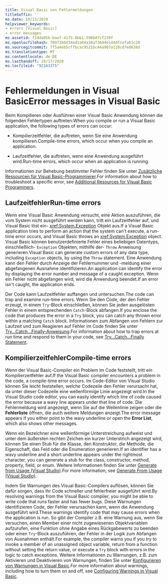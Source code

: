 ```yaml
---
title: Visual Basic von Fehlermeldungen
titleSuffix: ''
ms.date: 10/13/2020
helpviewer_keywords:
- errors [Visual Basic]
- error messages
ms.assetid: f2dda05b-baef-41f5-8bb1-598bd7cf239f
ms.openlocfilehash: 70973b6d34ed1a84a38af3694e144dfcefa61c20
ms.sourcegitcommit: ff5a4eb5cffbcac9521bc44a907a118cd7e8638d
ms.translationtype: MT
ms.contentlocale: de-DE
ms.lasthandoff: 10/17/2020
ms.locfileid: "92163375"
---
```

# <a name="error-messages-in-visual-basic"></a><span data-ttu-id="3ab30-102">Fehlermeldungen in Visual Basic</span><span class="sxs-lookup"><span data-stu-id="3ab30-102">Error messages in Visual Basic</span></span>

<span data-ttu-id="3ab30-103">Beim Kompilieren oder Ausführen einer Visual Basic Anwendung können die folgenden Fehlertypen auftreten:</span><span class="sxs-lookup"><span data-stu-id="3ab30-103">When you compile or run a Visual Basic application, the following types of errors can occur:</span></span>

- <span data-ttu-id="3ab30-104">Kompilierzeitfehler, die auftreten, wenn Sie eine Anwendung kompilieren.</span><span class="sxs-lookup"><span data-stu-id="3ab30-104">Compile-time errors, which occur when you compile an application.</span></span>

- <span data-ttu-id="3ab30-105">Laufzeitfehler, die auftreten, wenn eine Anwendung ausgeführt wird.</span><span class="sxs-lookup"><span data-stu-id="3ab30-105">Run-time errors, which occur when an application is running.</span></span>

<span data-ttu-id="3ab30-106">Informationen zur Behebung bestimmter Fehler finden Sie unter [Zusätzliche Ressourcen für Visual Basic-Programmierer](../../getting-started/additional-resources.md).</span><span class="sxs-lookup"><span data-stu-id="3ab30-106">For information about how to troubleshoot a specific error, see [Additional Resources for Visual Basic Programmers](../../getting-started/additional-resources.md).</span></span>

## <a name="run-time-errors"></a><span data-ttu-id="3ab30-107">Laufzeitfehler</span><span class="sxs-lookup"><span data-stu-id="3ab30-107">Run-time errors</span></span>

<span data-ttu-id="3ab30-108">Wenn eine Visual Basic Anwendung versucht, eine Aktion auszuführen, die vom System nicht ausgeführt werden kann, tritt ein Laufzeitfehler auf, und Visual Basic löst ein- <xref:System.Exception> Objekt aus.</span><span class="sxs-lookup"><span data-stu-id="3ab30-108">If a Visual Basic application tries to perform an action that the system can't execute, a run-time error occurs, and Visual Basic throws an <xref:System.Exception> object.</span></span> <span data-ttu-id="3ab30-109">Visual Basic können benutzerdefinierte Fehler eines beliebigen Datentyps, einschließlich- `Exception` Objekten, mithilfe der- `Throw` Anweisung generieren.</span><span class="sxs-lookup"><span data-stu-id="3ab30-109">Visual Basic can generate custom errors of any data type, including `Exception` objects, by using the `Throw` statement.</span></span> <span data-ttu-id="3ab30-110">Eine Anwendung kann den Fehler durch Anzeige der Fehlernummer und -meldung einer abgefangenen Ausnahme identifizieren.</span><span class="sxs-lookup"><span data-stu-id="3ab30-110">An application can identify the error by displaying the error number and message of a caught exception.</span></span> <span data-ttu-id="3ab30-111">Wenn ein Fehler nicht abgefangen wird, wird die Anwendung beendet.</span><span class="sxs-lookup"><span data-stu-id="3ab30-111">If an error isn't caught, the application ends.</span></span>

<span data-ttu-id="3ab30-112">Der Code kann Laufzeitfehler auffangen und untersuchen.</span><span class="sxs-lookup"><span data-stu-id="3ab30-112">The code can trap and examine run-time errors.</span></span> <span data-ttu-id="3ab30-113">Wenn Sie den Code, der den Fehler erzeugt, in einem `Try`-Block einschließen, können Sie jeden ausgelösten Fehler in einem entsprechenden `Catch`-Block abfangen.</span><span class="sxs-lookup"><span data-stu-id="3ab30-113">If you enclose the code that produces the error in a `Try` block, you can catch any thrown error within a matching `Catch` block.</span></span> <span data-ttu-id="3ab30-114">Informationen zum Abfangen von Fehlern zur Laufzeit und zum Reagieren auf Fehler im Code finden Sie unter [Try...Catch...Finally-Anweisung](../statements/try-catch-finally-statement.md).</span><span class="sxs-lookup"><span data-stu-id="3ab30-114">For information about how to trap errors at run time and respond to them in your code, see [Try...Catch...Finally Statement](../statements/try-catch-finally-statement.md).</span></span>

## <a name="compile-time-errors"></a><span data-ttu-id="3ab30-115">Kompilierzeitfehler</span><span class="sxs-lookup"><span data-stu-id="3ab30-115">Compile-time errors</span></span>

<span data-ttu-id="3ab30-116">Wenn der Visual Basic-Compiler ein Problem im Code feststellt, tritt ein Kompilierzeitfehler auf.</span><span class="sxs-lookup"><span data-stu-id="3ab30-116">If the Visual Basic compiler encounters a problem in the code, a compile-time error occurs.</span></span> <span data-ttu-id="3ab30-117">Im Code-Editor von Visual Studio können Sie leicht feststellen, welche Codezeile den Fehler verursacht hat, da unter dieser Codezeile eine wellenförmige Linie angezeigt wird.</span><span class="sxs-lookup"><span data-stu-id="3ab30-117">In the Visual Studio code editor, you can easily identify which line of code caused the error because a wavy line appears under that line of code.</span></span> <span data-ttu-id="3ab30-118">Die Fehlermeldung wird angezeigt, wenn Sie auf die Wellenlinie zeigen oder die **Fehlerliste** öffnen, die auch weitere Meldungen anzeigt.</span><span class="sxs-lookup"><span data-stu-id="3ab30-118">The error message appears if you either point to the wavy underline or open the **Error List**, which also shows other messages.</span></span>

<span data-ttu-id="3ab30-119">Wenn ein Bezeichner eine wellenförmige Unterstreichung aufweist und unter dem äußersten rechten Zeichen ein kurzer Unterstrich angezeigt wird, können Sie einen Stub für die Klasse, den Konstruktor, die Methode, die Eigenschaft, das Feld oder die Enumeration generieren.</span><span class="sxs-lookup"><span data-stu-id="3ab30-119">If an identifier has a wavy underline and a short underline appears under the rightmost character, you can generate a stub for the class, constructor, method, property, field, or enum.</span></span> <span data-ttu-id="3ab30-120">Weitere Informationen finden Sie unter [Generate from Usage (Visual Studio)](/visualstudio/ide/visual-csharp-intellisense#generate-from-usage).</span><span class="sxs-lookup"><span data-stu-id="3ab30-120">For more information, see [Generate From Usage (Visual Studio)](/visualstudio/ide/visual-csharp-intellisense#generate-from-usage).</span></span>

<span data-ttu-id="3ab30-121">Indem Sie Warnungen des Visual Basic-Compilers auflösen, können Sie dafür sorgen, dass Ihr Code schneller und fehlerfreier ausgeführt wird.</span><span class="sxs-lookup"><span data-stu-id="3ab30-121">By resolving warnings from the Visual Basic compiler, you might be able to write code that runs faster and has fewer bugs.</span></span> <span data-ttu-id="3ab30-122">Diese Warnungen identifizieren Code, der Fehler verursachen kann, wenn die Anwendung ausgeführt wird.</span><span class="sxs-lookup"><span data-stu-id="3ab30-122">These warnings identify code that may cause errors when the application is run.</span></span> <span data-ttu-id="3ab30-123">So gibt der Compiler z.B. eine Warnung aus, wenn Sie versuchen, einen Member einer nicht zugewiesenen Objektvariablen aufzurufen, eine Funktion ohne Angabe eines Rückgabewerts zu beenden oder einen `Try`-Block auszuführen, der Fehler in der Logik zum Abfangen von Ausnahmen enthält.</span><span class="sxs-lookup"><span data-stu-id="3ab30-123">For example, the compiler warns you if you try to invoke a member of an unassigned object variable, return from a function without setting the return value, or execute a `Try` block with errors in the logic to catch exceptions.</span></span> <span data-ttu-id="3ab30-124">Weitere Informationen zu Warnungen, z.B. zum Aktivieren und Deaktivieren von Warnungen, finden Sie unter [Konfigurieren von Warnungen in Visual Basic](/visualstudio/ide/configuring-warnings-in-visual-basic).</span><span class="sxs-lookup"><span data-stu-id="3ab30-124">For more information about warnings, including how to turn them on and off, see [Configuring Warnings in Visual Basic](/visualstudio/ide/configuring-warnings-in-visual-basic).</span></span>
